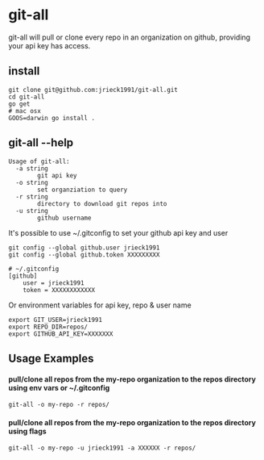 # git-all

git-all will pull or clone every repo in an organization on github, providing your api key has access.

## install

```
git clone git@github.com:jrieck1991/git-all.git
cd git-all
go get
# mac osx
GOOS=darwin go install .
```

## git-all --help
```
Usage of git-all:
  -a string
        git api key
  -o string
        set organziation to query
  -r string
        directory to download git repos into
  -u string
        github username
```

It's possible to use ~/.gitconfig to set your github api key and user
```
git config --global github.user jrieck1991
git config --global github.token XXXXXXXXX

# ~/.gitconfig
[github]
	user = jrieck1991
	token = XXXXXXXXXXXX
```

Or environment variables for api key, repo & user name
```
export GIT_USER=jrieck1991
export REPO_DIR=repos/
export GITHUB_API_KEY=XXXXXXX
```

## Usage Examples

#### pull/clone all repos from the my-repo organization to the repos directory using env vars or ~/.gitconfig
```
git-all -o my-repo -r repos/
```

#### pull/clone all repos from the my-repo organization to the repos directory using flags
```
git-all -o my-repo -u jrieck1991 -a XXXXXX -r repos/
```
